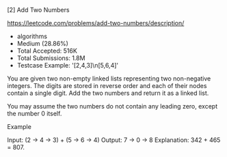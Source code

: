 [2] Add Two Numbers  

https://leetcode.com/problems/add-two-numbers/description/

* algorithms
* Medium (28.86%)
* Total Accepted:    516K
* Total Submissions: 1.8M
* Testcase Example:  '[2,4,3]\n[5,6,4]'

You are given two non-empty linked lists representing two non-negative integers. The digits are stored in reverse order and each of their nodes contain a single digit. Add the two numbers and return it as a linked list.

You may assume the two numbers do not contain any leading zero, except the number 0 itself.


Example

Input: (2 -> 4 -> 3) + (5 -> 6 -> 4)
Output: 7 -> 0 -> 8
Explanation: 342 + 465 = 807.


